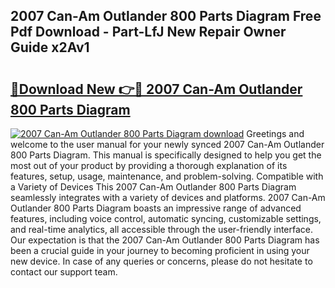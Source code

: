 ## 2007 Can-Am Outlander 800 Parts Diagram Free Pdf Download - Part-LfJ New Repair Owner Guide x2Av1

# <h2><a href="http://dfmrco.blite.top/?on=2007+Can-Am+Outlander+800+Parts+Diagram">🔗Download New 👉🔴 2007 Can-Am Outlander 800 Parts Diagram</a></h2>

[![2007 Can-Am Outlander 800 Parts Diagram download](https://i.imgur.com/lujVjoI.png)](http://dfmrco.blite.top/?on=2007+Can-Am+Outlander+800+Parts+Diagram)
Greetings and welcome to the user manual for your newly synced 2007 Can-Am Outlander 800 Parts Diagram. This manual is specifically designed to help you get the most out of your product by providing a thorough explanation of its features, setup, usage, maintenance, and problem-solving. Compatible with a Variety of Devices This 2007 Can-Am Outlander 800 Parts Diagram seamlessly integrates with a variety of devices and platforms. 2007 Can-Am Outlander 800 Parts Diagram boasts an impressive range of advanced features, including voice control, automatic syncing, customizable settings, and real-time analytics, all accessible through the user-friendly interface. Our expectation is that the 2007 Can-Am Outlander 800 Parts Diagram has been a crucial guide in your journey to becoming proficient in using your new device. In case of any queries or concerns, please do not hesitate to contact our support team.
